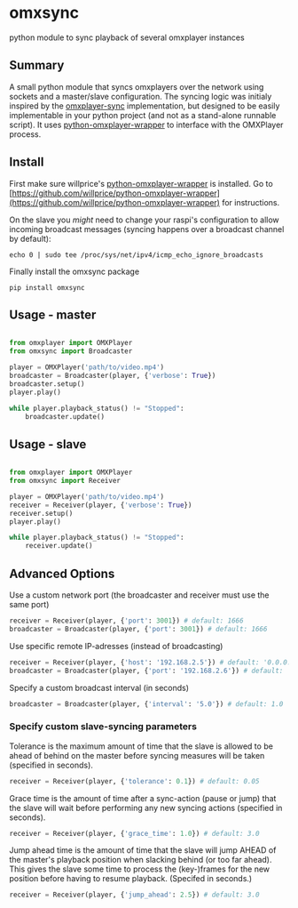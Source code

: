 # omxsync
python module to sync playback of several omxplayer instances


## Summary

A small python module that syncs omxplayers over the network using sockets and a master/slave configuration. The syncing logic was initialy inspired by the [omxplayer-sync](https://github.com/turingmachine/omxplayer-sync) implementation, but designed to be easily implementable in your python project (and not as a stand-alone runnable script). It uses [python-omxplayer-wrapper](https://github.com/willprice/python-omxplayer-wrapper) to interface with the OMXPlayer process.


## Install

First make sure willprice's [python-omxplayer-wrapper](https://github.com/willprice/python-omxplayer-wrapper) is installed. Go to [https://github.com/willprice/python-omxplayer-wrapper](https://github.com/willprice/python-omxplayer-wrapper) for instructions.

On the slave you _might_ need to change your raspi's configuration to allow incoming broadcast messages (syncing happens over a broadcast channel by default):
```shell
echo 0 | sudo tee /proc/sys/net/ipv4/icmp_echo_ignore_broadcasts
```

Finally install the omxsync package
```shell
pip install omxsync
```

## Usage - master

```python

from omxplayer import OMXPlayer
from omxsync import Broadcaster

player = OMXPlayer('path/to/video.mp4')
broadcaster = Broadcaster(player, {'verbose': True})
broadcaster.setup()
player.play()

while player.playback_status() != "Stopped":
	broadcaster.update()
```

## Usage - slave

```python

from omxplayer import OMXPlayer
from omxsync import Receiver

player = OMXPlayer('path/to/video.mp4')
receiver = Receiver(player, {'verbose': True})
receiver.setup()
player.play()

while player.playback_status() != "Stopped":
	receiver.update()
```

## Advanced Options

Use a custom network port (the broadcaster and receiver must use the same port)

```python
receiver = Receiver(player, {'port': 3001}) # default: 1666
broadcaster = Broadcaster(player, {'port': 3001}) # default: 1666
```

Use specific remote IP-adresses (instead of broadcasting)

```python
receiver = Receiver(player, {'host': '192.168.2.5'}) # default: '0.0.0.0'
broadcaster = Broadcaster(player, {'port': '192.168.2.6'}) # default: '255.255.255.255'
```

Specify a custom broadcast interval (in seconds)

```python
broadcaster = Broadcaster(player, {'interval': '5.0'}) # default: 1.0
```

### Specify custom slave-syncing parameters

Tolerance is the maximum amount of time that the slave is allowed to be ahead of behind on the master before syncing measures will be taken (specified in seconds).

```python
receiver = Receiver(player, {'tolerance': 0.1}) # default: 0.05
```

Grace time is the amount of time after a sync-action (pause or jump) that the slave will wait before performing any new syncing actions (specified in seconds).

```python
receiver = Receiver(player, {'grace_time': 1.0}) # default: 3.0
```

Jump ahead time is the amount of time that the slave will jump AHEAD of the master's playback position when slacking behind (or too far ahead). This gives the slave some time to process the (key-)frames for the new position before having to resume playback. (Specifed in seconds.)

```python
receiver = Receiver(player, {'jump_ahead': 2.5}) # default: 3.0
```





